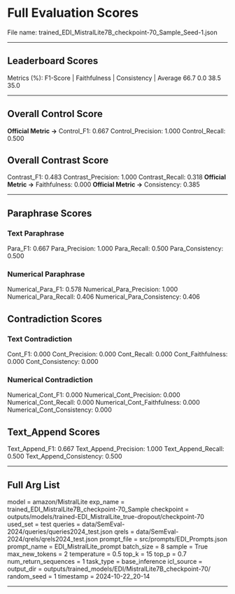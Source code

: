 # Full Evaluation Scores

File name: trained_EDI_MistralLite7B_checkpoint-70_Sample_Seed-1.json


---

## Leaderboard Scores

Metrics (%): F1-Score | Faithfulness | Consistency | Average
                66.7        0.0          38.5        35.0

---

## Overall Control Score

**Official Metric ->** Control_F1: 0.667
Control_Precision: 1.000
Control_Recall: 0.500

## Overall Contrast Score

Contrast_F1: 0.483
Contrast_Precision: 1.000
Contrast_Recall: 0.318
**Official Metric ->** Faithfulness: 0.000
**Official Metric ->** Consistency: 0.385

---


## Paraphrase Scores


### Text Paraphrase

Para_F1: 0.667
Para_Precision: 1.000
Para_Recall: 0.500
Para_Consistency: 0.500


### Numerical Paraphrase

Numerical_Para_F1: 0.578
Numerical_Para_Precision: 1.000
Numerical_Para_Recall: 0.406
Numerical_Para_Consistency: 0.406


## Contradiction Scores


### Text Contradiction

Cont_F1: 0.000
Cont_Precision: 0.000
Cont_Recall: 0.000
Cont_Faithfulness: 0.000
Cont_Consistency: 0.000


### Numerical Contradiction

Numerical_Cont_F1: 0.000
Numerical_Cont_Precision: 0.000
Numerical_Cont_Recall: 0.000
Numerical_Cont_Faithfulness: 0.000
Numerical_Cont_Consistency: 0.000


## Text_Append Scores

Text_Append_F1: 0.667
Text_Append_Precision: 1.000
Text_Append_Recall: 0.500
Text_Append_Consistency: 0.500

---

## Full Arg List

model = amazon/MistralLite
exp_name = trained_EDI_MistralLite7B_checkpoint-70_Sample
checkpoint = outputs/models/trained-EDI_MistralLite_true-dropout/checkpoint-70
used_set = test
queries = data/SemEval-2024/queries/queries2024_test.json
qrels = data/SemEval-2024/qrels/qrels2024_test.json
prompt_file = src/prompts/EDI_Prompts.json
prompt_name = EDI_MistralLite_prompt
batch_size = 8
sample = True
max_new_tokens = 2
temperature = 0.5
top_k = 15
top_p = 0.7
num_return_sequences = 1
task_type = base_inference
icl_source = 
output_dir = outputs/trained_models/EDI/MistralLite7B_checkpoint-70/
random_seed = 1
timestamp = 2024-10-22_20-14

---


